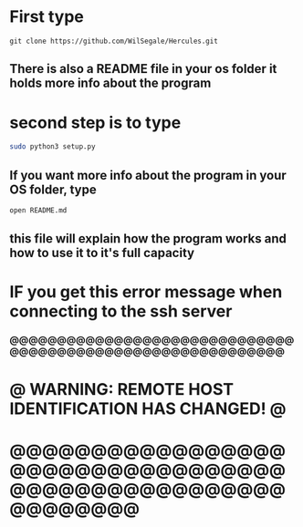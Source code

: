 # First type 
```git
git clone https://github.com/WilSegale/Hercules.git
```
## There is also a README file in your os folder it holds more info about the program
# second step is to type
```bash
sudo python3 setup.py
```

## If you want more info about the program in your OS folder, type

```bash 
open README.md
```
## this file will explain how the program works and how to use it to it's full capacity 


# IF you get this error message when connecting to the ssh server 
### @@@@@@@@@@@@@@@@@@@@@@@@@@@@@@@@@@@@@@@@@@@@@@@@@@@@@@@@@@@
# @    WARNING: REMOTE HOST IDENTIFICATION HAS CHANGED!     @
# @@@@@@@@@@@@@@@@@@@@@@@@@@@@@@@@@@@@@@@@@@@@@@@@@@@@@@@@@@@